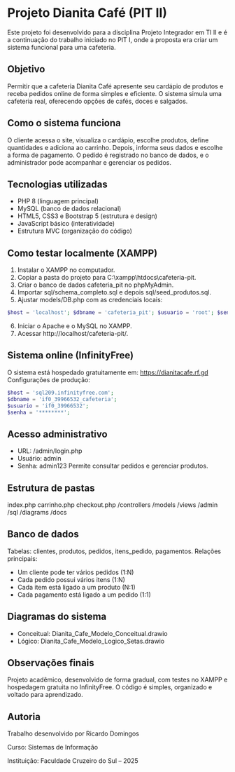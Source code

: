 # Projeto Dianita Café (PIT II)
Este projeto foi desenvolvido para a disciplina Projeto Integrador em TI II e é a continuação do trabalho iniciado no PIT I, onde a proposta era criar um sistema funcional para uma cafeteria.
## Objetivo
Permitir que a cafeteria Dianita Café apresente seu cardápio de produtos e receba pedidos online de forma simples e eficiente. O sistema simula uma cafeteria real, oferecendo opções de cafés, doces e salgados.
## Como o sistema funciona
O cliente acessa o site, visualiza o cardápio, escolhe produtos, define quantidades e adiciona ao carrinho. Depois, informa seus dados e escolhe a forma de pagamento. O pedido é registrado no banco de dados, e o administrador pode acompanhar e gerenciar os pedidos.
## Tecnologias utilizadas
- PHP 8 (linguagem principal)
- MySQL (banco de dados relacional)
- HTML5, CSS3 e Bootstrap 5 (estrutura e design)
- JavaScript básico (interatividade)
- Estrutura MVC (organização do código)
## Como testar localmente (XAMPP)
1. Instalar o XAMPP no computador.
2. Copiar a pasta do projeto para C:\xampp\htdocs\cafeteria-pit\.
3. Criar o banco de dados cafeteria_pit no phpMyAdmin.
4. Importar sql/schema_completo.sql e depois sql/seed_produtos.sql.
5. Ajustar models/DB.php com as credenciais locais:
```php
$host = 'localhost'; $dbname = 'cafeteria_pit'; $usuario = 'root'; $senha = '';
```
6. Iniciar o Apache e o MySQL no XAMPP.
7. Acessar http://localhost/cafeteria-pit/.
## Sistema online (InfinityFree)
O sistema está hospedado gratuitamente em:
https://dianitacafe.rf.gd
Configurações de produção:
```php
$host = 'sql209.infinityfree.com';
$dbname = 'if0_39966532_cafeteria';
$usuario = 'if0_39966532';
$senha = '********';
```
## Acesso administrativo
- URL: /admin/login.php
- Usuário: admin
- Senha: admin123
Permite consultar pedidos e gerenciar produtos.
## Estrutura de pastas
index.php
carrinho.php
checkout.php
/controllers
/models
/views
/admin
/sql
/diagrams
/docs
## Banco de dados
Tabelas: clientes, produtos, pedidos, itens_pedido, pagamentos.
Relações principais:
- Um cliente pode ter vários pedidos (1:N)
- Cada pedido possui vários itens (1:N)
- Cada item está ligado a um produto (N:1)
- Cada pagamento está ligado a um pedido (1:1)
## Diagramas do sistema
- Conceitual: Dianita_Cafe_Modelo_Conceitual.drawio
- Lógico: Dianita_Cafe_Modelo_Logico_Setas.drawio
## Observações finais
Projeto acadêmico, desenvolvido de forma gradual, com testes no XAMPP e hospedagem gratuita no InfinityFree. O código é simples, organizado e voltado para aprendizado.
## Autoria
Trabalho desenvolvido por Ricardo Domingos

Curso: Sistemas de Informação

Instituição: Faculdade Cruzeiro do Sul – 2025
